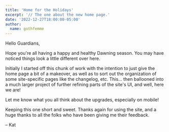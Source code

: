 ```yaml
---
title: 'Home for the Holidays'
excerpt: '// The one about the new home page.'
date: '2022-12-27T18:00:00-05:00'
author:
  name: gothfemme
---
```


Hello Guardians,

Hope you're all having a happy and healthy Dawning season. You may have noticed things look a little different over here.

Initially I started off this chunk of work with the intention to just give the home page a bit of a makeover, as well as to sort out the organization of some site-specific pages like the changelog, etc. This... then ballooned into a much larger project of further refining parts of the site's UI, and well, here we are!

Let me know what you all think about the upgrades, especially on mobile!

Keeping this one short and sweet. Thanks again for using the site, and a huge thanks to all the folks who have been giving me their feedback.

– Kat
